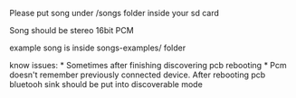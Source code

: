 Please put song under  /songs folder inside your sd card

Song should be stereo 16bit PCM

example song is inside songs-examples/ folder

know issues: 
    * Sometimes after finishing discovering pcb rebooting
    * Pcm doesn't remember previously connected device. After rebooting pcb bluetooh sink should be put into discoverable mode